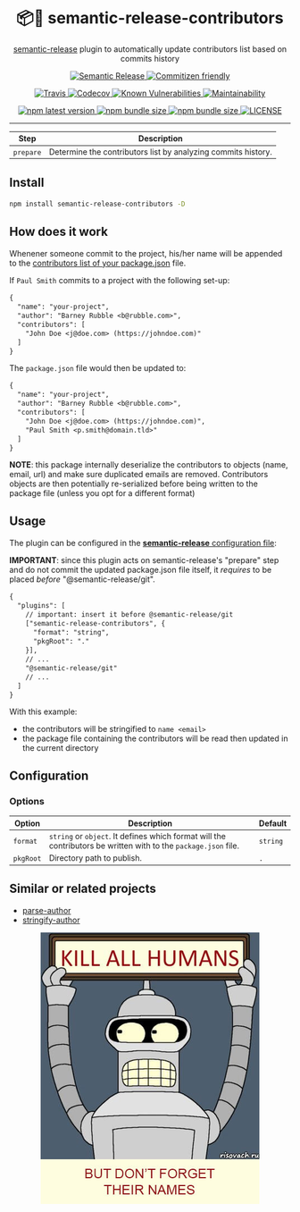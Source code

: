 <h1 align="center" style="border-bottom: none;">📦🤖 semantic-release-contributors</h1>
<p align="center">
  <a href="https://github.com/semantic-release/semantic-release">semantic-release</a>
  plugin to automatically update contributors list based on commits history
</p>
<p align="center">
  <a href="https://github.com/semantic-release/semantic-release" rel="nofollow">
    <img alt="Semantic Release" src="https://img.shields.io/badge/%20%20%F0%9F%93%A6%F0%9F%9A%80-semantic--release-e10079.svg">
  </a>
  <a href="http://commitizen.github.io/cz-cli/" rel="nofollow">
    <img alt="Commitizen friendly" src="https://img.shields.io/badge/commitizen-friendly-brightgreen.svg">
  </a>
</p>
<p align="center">
  <a href="https://travis-ci.org/flo-sch/semantic-release-contributors" rel="nofollow">
    <img alt="Travis" src="https://img.shields.io/travis/flo-sch/semantic-release-contributors.svg">
  </a>
  <a href="https://codecov.io/gh/flo-sch/semantic-release-contributors" rel="nofollow">
    <img alt="Codecov" src="https://img.shields.io/codecov/c/github/flo-sch/semantic-release-contributors.svg">
  </a>
  <a href="https://snyk.io/test/github/flo-sch/semantic-release-contributors?targetFile=package.json" rel="nofollow">
    <img alt="Known Vulnerabilities" src="https://snyk.io/test/github/flo-sch/semantic-release-contributors/badge.svg?targetFile=package.json">
  </a>
  <a href="https://codeclimate.com/github/flo-sch/semantic-release-contributors/maintainability" rel="nofollow">
    <img alt="Maintainability" src="https://api.codeclimate.com/v1/badges/0c542e19db095ddb9947/maintainability">
  </a>
</p>
<p align="center">
  <a href="https://www.npmjs.com/package/semantic-release-contributors" rel="nofollow">
    <img alt="npm latest version" src="https://img.shields.io/npm/v/semantic-release-contributors/latest.svg">
  </a>
  <a href="https://bundlephobia.com/result?p=semantic-release-contributors@2.0.2" rel="nofollow">
    <img alt="npm bundle size" src="https://img.shields.io/bundlephobia/min/semantic-release-contributors">
  </a>
  <a href="https://bundlephobia.com/result?p=semantic-release-contributors@2.0.2" rel="nofollow">
    <img alt="npm bundle size" src="https://img.shields.io/bundlephobia/minzip/semantic-release-contributors">
  </a>
  <a href="https://img.shields.io/npm/l/semantic-release-contributors" rel="nofollow">
    <img alt="LICENSE" src="https://img.shields.io/npm/l/semantic-release-contributors">
  </a>
</p>

------------------

| Step           | Description                                                                                         |
|----------------|-----------------------------------------------------------------------------------------------------|
| `prepare`      | Determine the contributors list by analyzing commits history.                                       |

## Install

```bash
npm install semantic-release-contributors -D
```

## How does it work

Whenener someone commit to the project, his/her name will be appended
to the [contributors list of your package.json](https://docs.npmjs.com/files/package.json#people-fields-author-contributors) file.

If `Paul Smith` commits to a project with the following set-up:

```json5
{
  "name": "your-project",
  "author": "Barney Rubble <b@rubble.com>",
  "contributors": [
    "John Doe <j@doe.com> (https://johndoe.com)"
  ]
}
```

The `package.json` file would then be updated to:

```json5
{
  "name": "your-project",
  "author": "Barney Rubble <b@rubble.com>",
  "contributors": [
    "John Doe <j@doe.com> (https://johndoe.com)",
    "Paul Smith <p.smith@domain.tld>"
  ]
}
```

**NOTE**: this package internally deserialize the contributors to
objects (name, email, url) and make sure duplicated emails are removed.
Contributors objects are then potentially re-serialized before being written
to the package file (unless you opt for a different format)

## Usage

The plugin can be configured in the [**semantic-release** configuration file](https://github.com/semantic-release/semantic-release/blob/master/docs/usage/configuration.md#configuration):

**IMPORTANT**: since this plugin acts on semantic-release's "prepare" step
and do not commit the updated package.json file itself,
it *requires* to be placed *before* "@semantic-release/git".

```json5
{
  "plugins": [
    // important: insert it before @semantic-release/git
    ["semantic-release-contributors", {
      "format": "string",
      "pkgRoot": "."
    }],
    // ...
    "@semantic-release/git"
    // ...
  ]
}
```

With this example:

* the contributors will be stringified to `name <email>`
* the package file containing the contributors will be read
then updated in the current directory

## Configuration

### Options

| Option    | Description                                                                                                     | Default  |
|-----------|-----------------------------------------------------------------------------------------------------------------|----------|
| `format`  | `string` or `object`. It defines which format will the contributors be written with to the `package.json` file. | `string` |
| `pkgRoot` | Directory path to publish.                                                                                      | `.` |

## Similar or related projects

* [parse-author](https://www.npmjs.com/package/parse-author)
* [stringify-author](https://www.npmjs.com/package/stringify-author)

<p align="center">
  <img alt="Kill all humans" src="media/bender-with-memory.jpg">
</p>
